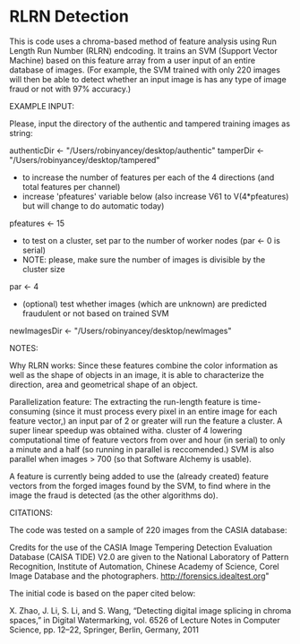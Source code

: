 # RLRN Detection
This is code uses a chroma-based method of feature analysis using Run Length Run Number (RLRN) endcoding.
It trains an SVM (Support Vector Machine) based on this feature array from a user input 
of an entire database of images. (For example, the SVM trained with only 220 images will then be able to detect whether an input image is has any type of image fraud or not with 97% accuracy.)

EXAMPLE INPUT:

Please, input the directory of the authentic and tampered training images as string:

authenticDir <- "/Users/robinyancey/desktop/authentic"
tamperDir <- "/Users/robinyancey/desktop/tampered"

- to increase the number of features per each of the 4 directions (and total features per channel)
- increase 'pfeatures' variable below (also increase V61 to V(4*pfeatures) but will change to do automatic today)

pfeatures <- 15

- to test on a cluster, set par to the number of worker nodes (par <- 0 is serial)
- NOTE: please, make sure the number of images is divisible by the cluster size

par <- 4

- (optional) test whether images (which are unknown) are predicted fraudulent or not based on trained SVM

newImagesDir <- "/Users/robinyancey/desktop/newImages"

NOTES:

Why RLRN works:
Since these features combine the color information as well as the shape of objects in an image, it is able to
characterize the direction, area and geometrical shape of an object. 

Parallelization feature: 
The extracting the run-length feature is time-consuming (since it must process every pixel in an entire image for 
each feature vector,) an input par of 2 or greater will run the feature a cluster. A super linear speedup was obtained witha. cluster of 4 lowering computational time of feature vectors from over and hour (in serial) to only a minute and a half 
(so running in parallel is reccomended.) SVM is also parallel when images > 700 (so that Software Alchemy is usable).

A feature is currently being added to use the (already created) feature vectors from the forged images found by the SVM, to
find where in the image the fraud is detected (as the other algorithms do). 



CITATIONS:

The code was tested on a sample of 220 images from the CASIA database:

Credits for the use of the CASIA Image Tempering Detection Evaluation Database (CAISA TIDE) V2.0 are given to the National Laboratory of Pattern Recognition, Institute of Automation, Chinese Academy of Science, Corel Image Database and the photographers. http://forensics.idealtest.org"

The initial code is based on the paper cited below:

X. Zhao, J. Li, S. Li, and S. Wang, “Detecting digital image splicing in chroma spaces,” in Digital Watermarking, vol. 6526 of Lecture Notes in Computer Science, pp. 12–22, Springer, Berlin, Germany, 2011
